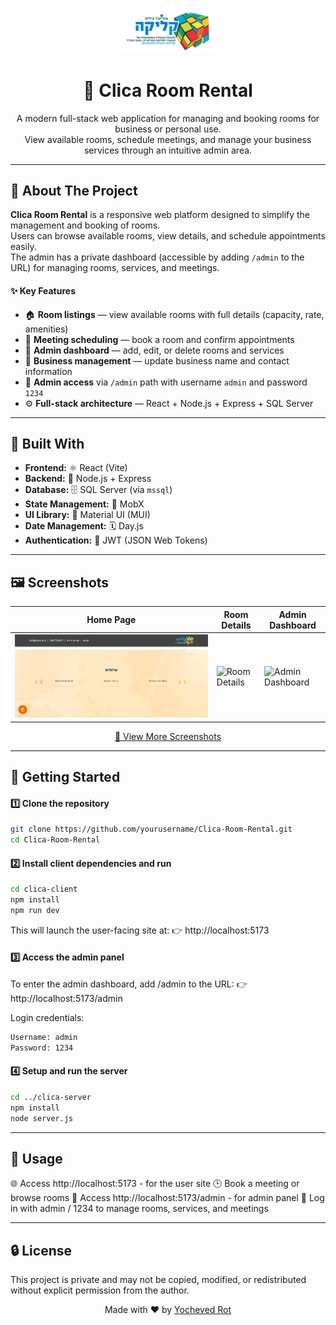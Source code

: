 <p align="center">
  <img src="images/logo.png" alt="Logo" width="30%" style="object-fit:cover;"/>
</p>

<h1 align="center">🏢 Clica Room Rental</h1>

<p align="center">
  A modern full-stack web application for managing and booking rooms for business or personal use.<br/>
  View available rooms, schedule meetings, and manage your business services through an intuitive admin area.
</p>

---

## 🏡 About The Project

**Clica Room Rental** is a responsive web platform designed to simplify the management and booking of rooms.  
Users can browse available rooms, view details, and schedule appointments easily.  
The admin has a private dashboard (accessible by adding `/admin` to the URL) for managing rooms, services, and meetings.

#### ✨ Key Features
- 🏠 **Room listings** — view available rooms with full details (capacity, rate, amenities)  
- 📅 **Meeting scheduling** — book a room and confirm appointments  
- 👤 **Admin dashboard** — add, edit, or delete rooms and services  
- 🏢 **Business management** — update business name and contact information  
- 🔐 **Admin access** via `/admin` path with username `admin` and password `1234`  
- ⚙️ **Full-stack architecture** — React + Node.js + Express + SQL Server  

---

## 🧩 Built With

- **Frontend:** ⚛️ React (Vite)  
- **Backend:** 🧱 Node.js + Express  
- **Database:** 🗄️ SQL Server (via `mssql`)  
- **State Management:** 🧭 MobX  
- **UI Library:** 🎨 Material UI (MUI)  
- **Date Management:** 🗓️ Day.js  
- **Authentication:** 🔐 JWT (JSON Web Tokens)  

---

## 🖼️ Screenshots

| Home Page | Room Details | Admin Dashboard |
|------------|---------------|----------------|
| ![Home Page](images/homePage.png) | ![Room Details](images/roomDetails.png) | ![Admin Dashboard](images/adminDashboard.png) |

<p align="center">
  <a href="https://github.com/YochevedRot/Clica-Room-Rental/tree/main/images">📸 View More Screenshots</a>
</p>

---

## 🚀 Getting Started

#### 1️⃣ Clone the repository
```bash
git clone https://github.com/yourusername/Clica-Room-Rental.git
cd Clica-Room-Rental
```
#### 2️⃣ Install client dependencies and run
```bash
cd clica-client
npm install
npm run dev
```
This will launch the user-facing site at:
👉 http://localhost:5173
#### 3️⃣ Access the admin panel
To enter the admin dashboard, add /admin to the URL:
👉 http://localhost:5173/admin

Login credentials:
```bash
Username: admin  
Password: 1234
```
#### 4️⃣ Setup and run the server
```bash
cd ../clica-server
npm install
node server.js
```

---

## 🧭 Usage

🌐 Access http://localhost:5173 - for the user site
🕒 Book a meeting or browse rooms
🔑 Access http://localhost:5173/admin - for admin panel
👤 Log in with admin / 1234 to manage rooms, services, and meetings

---

 ## 🔒 License
This project is private and may not be copied, modified, or redistributed without explicit permission from the author.

<p align="center">Made with ❤️ by <a href="https://github.com/YochevedRot">Yocheved Rot</a></p> 
